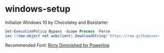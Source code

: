 # windows-setup

Initialize Windows 10 by Chocolatey and Boxstarter

```powershell
Set-ExecutionPolicy Bypass -Scope Process -Force
iex ((new-object net.webclient).DownloadString('https://raw.githubusercontent.com/applejxd/windows-setup/main/deploy.ps1')
```

Recommended Font: [Ricty Diminished for Powerline](https://github.com/mzyy94/RictyDiminished-for-Powerline)
